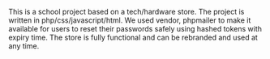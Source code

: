This is a school project based on a tech/hardware store. The project is written in php/css/javascript/html. We used vendor, phpmailer to make it available for users to reset their passwords safely using hashed tokens with expiry time. The store is fully functional and can be rebranded and used at any time.
